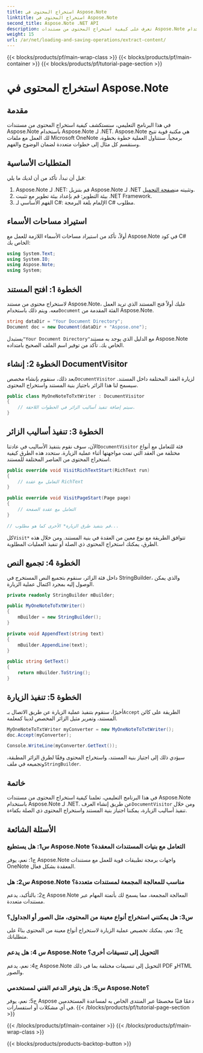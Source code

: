 ```yaml
---
title: استخراج المحتوى في Aspose.Note
linktitle: استخراج المحتوى في Aspose.Note
second_title: Aspose.Note .NET API
description: تعرف على كيفية استخراج المحتوى من مستندات Aspose.Note باستخدام Aspose.Note لـ .NET. يرشدك هذا البرنامج التعليمي الشامل خلال العملية خطوة بخطوة.
weight: 15
url: /ar/net/loading-and-saving-operations/extract-content/
---
```


{{< blocks/products/pf/main-wrap-class >}}
{{< blocks/products/pf/main-container >}}
{{< blocks/products/pf/tutorial-page-section >}}

# استخراج المحتوى في Aspose.Note

## مقدمة

في هذا البرنامج التعليمي، سنستكشف كيفية استخراج المحتوى من مستندات Aspose.Note باستخدام Aspose.Note لـ .NET. Aspose.Note هي مكتبة قوية تتيح لك العمل مع ملفات Microsoft OneNote برمجياً. سنتناول العملية خطوة بخطوة، وسنقسم كل مثال إلى خطوات متعددة لضمان الوضوح والفهم.

## المتطلبات الأساسية

قبل أن نبدأ، تأكد من أن لديك ما يلي:

1.  Aspose.Note لـ .NET: قم بتنزيل Aspose.Note لـ .NET وتثبيته من[صفحة التحميل](https://releases.aspose.com/note/net/).
2. بيئة التطوير: قم بإعداد بيئة تطوير مع تثبيت .NET Framework.
3. الفهم الأساسي لـ C#: الإلمام بلغة البرمجة C# مطلوب.

## استيراد مساحات الأسماء

أولاً، تأكد من استيراد مساحات الأسماء اللازمة للعمل مع Aspose.Note في كود C# الخاص بك:

```csharp
using System.Text;
using System.IO;
using Aspose.Note;
using System;
```

## الخطوة 1: افتح المستند

 لاستخراج محتوى من مستند Aspose.Note، عليك أولاً فتح المستند الذي تريد العمل معه. ويتم ذلك باستخدام`Document` الفئة المقدمة من Aspose.Note.

```csharp
string dataDir = "Your Document Directory";
Document doc = new Document(dataDir + "Aspose.one");
```

 يستبدل`"Your Document Directory"`مع الدليل الذي يوجد به مستند Aspose.Note الخاص بك. تأكد من توفير اسم الملف الصحيح بامتداده.

## الخطوة 2: إنشاء DocumentVisitor

 بعد ذلك، سنقوم بإنشاء مخصص`DocumentVisitor` لزيارة العقد المختلفة داخل المستند. سيسمح لنا هذا الزائر باجتياز بنية المستند واستخراج المحتوى.

```csharp
public class MyOneNoteToTxtWriter : DocumentVisitor
{
    // سيتم إضافة تنفيذ أساليب الزائر في الخطوات اللاحقة.
}
```

## الخطوة 3: تنفيذ أساليب الزائر

 الآن، سوف نقوم بتنفيذ الأساليب في عادتنا`DocumentVisitor` فئة للتعامل مع أنواع مختلفة من العقد التي تمت مواجهتها أثناء عملية الزيارة. ستحدد هذه الطرق كيفية استخراج المحتوى من العناصر المختلفة للمستند.

```csharp
public override void VisitRichTextStart(RichText run)
{
    // التعامل مع عقدة RichText
}

public override void VisitPageStart(Page page)
{
    // التعامل مع عقدة الصفحة
}

// قم بتنفيذ طرق الزيارة* الأخرى كما هو مطلوب...
```

 كل`Visit*` تتوافق الطريقة مع نوع معين من العقدة في بنية المستند. ومن خلال هذه الطرق، يمكنك استخراج المحتوى ذي الصلة أو تنفيذ العمليات المطلوبة.

## الخطوة 4: تجميع النص

داخل فئة الزائر، سنقوم بتجميع النص المستخرج في StringBuilder، والذي يمكن الوصول إليه بمجرد اكتمال عملية الزيارة.

```csharp
private readonly StringBuilder mBuilder;

public MyOneNoteToTxtWriter()
{
    mBuilder = new StringBuilder();
}

private void AppendText(string text)
{
    mBuilder.AppendLine(text);
}

public string GetText()
{
    return mBuilder.ToString();
}
```

## الخطوة 5: تنفيذ الزيارة

 أخيرًا، سنقوم بتنفيذ عملية الزيارة عن طريق الاتصال بـ`Accept` الطريقة على كائن المستند، وتمرير مثيل الزائر المخصص لدينا كمعلمة.

```csharp
MyOneNoteToTxtWriter myConverter = new MyOneNoteToTxtWriter();
doc.Accept(myConverter);

Console.WriteLine(myConverter.GetText());
```

 سيؤدي ذلك إلى اجتياز بنية المستند، واستخراج المحتوى وفقًا لطرق الزائر المطبقة، وتجميعه في ملف`StringBuilder`.

## خاتمة

 في هذا البرنامج التعليمي، تعلمنا كيفية استخراج المحتوى من مستندات Aspose.Note باستخدام Aspose.Note لـ .NET. عن طريق إنشاء العرف`DocumentVisitor` ومن خلال تنفيذ أساليب الزيارة، يمكننا اجتياز بنية المستند واستخراج المحتوى ذي الصلة بكفاءة.

## الأسئلة الشائعة

### س1: هل يستطيع Aspose.Note التعامل مع بنيات المستندات المعقدة؟

ج1: نعم، يوفر Aspose.Note واجهات برمجة تطبيقات قوية للعمل مع مستندات OneNote المعقدة بشكل فعال.

### س2: هل Aspose.Note مناسب للمعالجة المجمعة لمستندات متعددة؟

ج2: بالتأكيد، يدعم Aspose.Note المعالجة المجمعة، مما يسمح لك بأتمتة المهام عبر مستندات متعددة.

### س3: هل يمكنني استخراج أنواع معينة من المحتوى، مثل الصور أو الجداول؟

ج3: نعم، يمكنك تخصيص عملية الزيارة لاستخراج أنواع معينة من المحتوى بناءً على متطلباتك.

### س 4: هل يدعم Aspose.Note التحويل إلى تنسيقات أخرى؟

ج4: نعم، يدعم Aspose.Note التحويل إلى تنسيقات مختلفة بما في ذلك PDF وHTML والصور.

### س5: هل يتوفر الدعم الفني لمستخدمي Aspose.Note؟

ج5: نعم، يوفر Aspose دعمًا فنيًا مخصصًا عبر المنتدى الخاص به لمساعدة المستخدمين في أي مشكلات أو استفسارات.
{{< /blocks/products/pf/tutorial-page-section >}}

{{< /blocks/products/pf/main-container >}}
{{< /blocks/products/pf/main-wrap-class >}}

{{< blocks/products/products-backtop-button >}}
